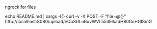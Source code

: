 ngrock for files


echo README.md | xargs -I{} curl -v -X POST -F "file=@{}" http://localhost:8080/upload/vQbSGLoBuvWVL5539lkadH80GoHGISmG
